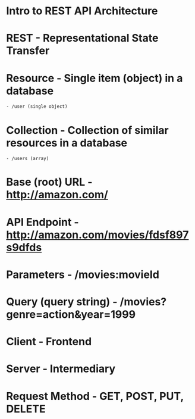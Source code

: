 # Intro to REST API Architecture

# REST - Representational State Transfer

# Resource - Single item (object) in a database

    - /user (single object)

# Collection - Collection of similar resources in a database

    - /users (array)

# Base (root) URL - http://amazon.com/

# API Endpoint - http://amazon.com/movies/fdsf897s9dfds

# Parameters - /movies:movieId

# Query (query string) - /movies?genre=action&year=1999

# Client - Frontend

# Server - Intermediary

# Request Method - GET, POST, PUT, DELETE
